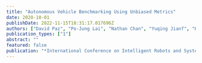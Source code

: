 ```yaml
---
title: "Autonomous Vehicle Benchmarking Using Unbiased Metrics"
date: 2020-10-01
publishDate: 2022-11-15T18:31:17.017696Z
authors: ["David Paz", "Po-Jung Lai", "Nathan Chan", "Yuqing Jianf", "Henrik I Christensen"]
publication_types: ["1"]
abstract: ""
featured: false
publication: "*International Conference on Intelligent Robots and Systems (IROS)*"
---
```



